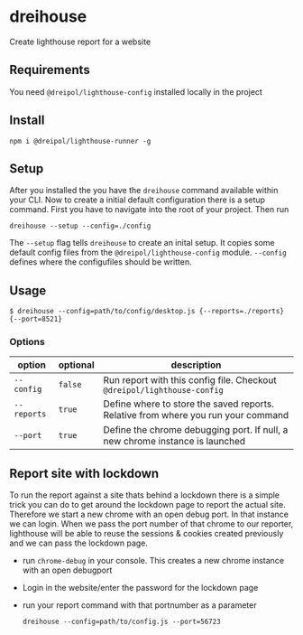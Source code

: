 # dreihouse
Create lighthouse report for a website

## Requirements
You need `@dreipol/lighthouse-config` installed locally in the project

## Install

    npm i @dreipol/lighthouse-runner -g

## Setup
After you installed the you have the `dreihouse` command available within your CLI. Now to create a initial default configuration there is a setup command.
First you have to navigate into the root of your project.
Then run 

    dreihouse --setup --config=./config

The `--setup` flag tells `dreihouse` to create an inital setup. It copies some default config files from the `@dreipol/lighthouse-config` module.
`--config` defines where the configufiles should be written.

## Usage

    $ dreihouse --config=path/to/config/desktop.js {--reports=./reports} {--port=8521}

### Options
| option| optional | description |
| --- | --- | --- |
| `--config` | `false` | Run report with this config file. Checkout `@dreipol/lighthouse-config` |
| `--reports` | `true` | Define where to store the saved reports. Relative from where you run your command |
| `--port` | `true` | Define the chrome debugging port. If null, a new chrome instance is launched |

## Report site with lockdown
To run the report against a site thats behind a lockdown there is a simple trick 
you can do to get around the lockdown page to report the actual site.
Therefore we start a new chrome with an open debug port. In that instance we can login.
When we pass the port number of that chrome to our reporter, lighthouse will be able to reuse
the sessions & cookies created previously and we can pass the lockdown page.

- run `chrome-debug` in your console. This creates a new chrome instance with an open debugport
- Login in the website/enter the password for the lockdown page
- run your report command with that portnumber as a parameter
    
    `dreihouse --config=path/to/config.js --port=56723`
